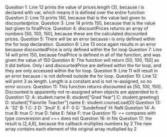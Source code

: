 Question 1: Line 12 prints the value of prices.length (3), because i is declared
    with var, which means it  is defined over the entire function
Question 2: Line 13 prints 150, because that is the value last given to
    discountedprice.
Question 3: Line 14 prints 150, because that is the value last given to
    finalPrice.
Question 4: discountPrices returns an array of numbers [50, 100, 150],
    because these are the calculated discounted prices.
Question 5: There will be an error because i is only defined within the for
    loop declaration.
Question 6: Line 13 once again results in an error because discountedPrice
    is only defined within the for loop
Question 7: Line 14 will print 150, because finalPrice is defined in all of
    the function, and was given the value of 150
Question 8: The function will return [50, 100, 150] as it did before. Only i
    and discountedPrice are defined within the for loop, and they are only
    accessed within the for loop.
Question 9: Line 11 will result in an error because i is not defined
    outside the for loop.
Question 10: Line 12 will print 3 as length. Length is a constant and
    is not re-assigned, so no error occurs.
Question 11: This function returns discounted as [50, 100, 150]. Discounted
    is apparently not re-assigned when objects are appended to it.
Question 12:
A: student.name
B: student["Grad Year"]
C: student.greeting()
D: student["Favorite Teacher"].name
E: student.courseLoad[0]
Question 13:
A: '32'
B: 1
C: 3
D: '3null'
E: 4
F: 0
G: '3undefined'
H: NaN
Question 14:
A: true
B: true
C: true
D: false
E: false
F: true
Question 15: == compares with type converesion and === does not
Question 16: in file
Question 17: the result is [2,4,6], because the callback multiplies numbers by 2
    The new array contains each element of the original array multiplied by 2
